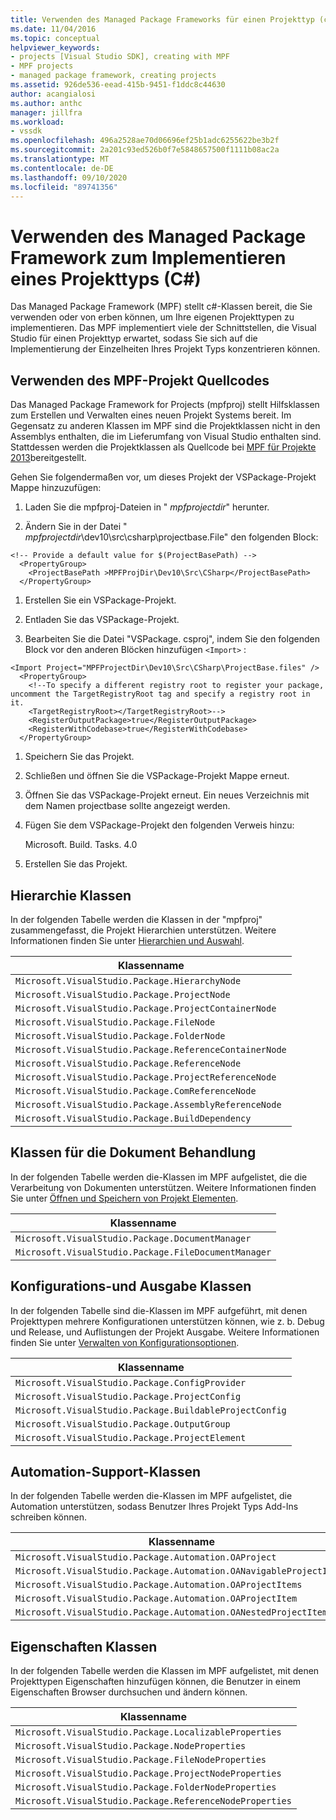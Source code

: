 ```yaml
---
title: Verwenden des Managed Package Frameworks für einen Projekttyp (c#)
ms.date: 11/04/2016
ms.topic: conceptual
helpviewer_keywords:
- projects [Visual Studio SDK], creating with MPF
- MPF projects
- managed package framework, creating projects
ms.assetid: 926de536-eead-415b-9451-f1ddc8c44630
author: acangialosi
ms.author: anthc
manager: jillfra
ms.workload:
- vssdk
ms.openlocfilehash: 496a2528ae70d06696ef25b1adc6255622be3b2f
ms.sourcegitcommit: 2a201c93ed526b0f7e5848657500f1111b08ac2a
ms.translationtype: MT
ms.contentlocale: de-DE
ms.lasthandoff: 09/10/2020
ms.locfileid: "89741356"
---
```

# <a name="using-the-managed-package-framework-to-implement-a-project-type-c"></a>Verwenden des Managed Package Framework zum Implementieren eines Projekttyps (C#)
Das Managed Package Framework (MPF) stellt c#-Klassen bereit, die Sie verwenden oder von erben können, um Ihre eigenen Projekttypen zu implementieren. Das MPF implementiert viele der Schnittstellen, die Visual Studio für einen Projekttyp erwartet, sodass Sie sich auf die Implementierung der Einzelheiten Ihres Projekt Typs konzentrieren können.

## <a name="using-the-mpf-project-source-code"></a>Verwenden des MPF-Projekt Quellcodes
 Das Managed Package Framework for Projects (mpfproj) stellt Hilfsklassen zum Erstellen und Verwalten eines neuen Projekt Systems bereit. Im Gegensatz zu anderen Klassen im MPF sind die Projektklassen nicht in den Assemblys enthalten, die im Lieferumfang von Visual Studio enthalten sind. Stattdessen werden die Projektklassen als Quellcode bei [MPF für Projekte 2013](https://github.com/tunnelvisionlabs/MPFProj10)bereitgestellt.

 Gehen Sie folgendermaßen vor, um dieses Projekt der VSPackage-Projekt Mappe hinzuzufügen:

1. Laden Sie die mpfproj-Dateien in " *mpfprojectdir*" herunter.

2. Ändern Sie in der Datei " *mpfprojectdir*\dev10\src\csharp\projectbase.File" den folgenden Block:

```
<!-- Provide a default value for $(ProjectBasePath) -->
  <PropertyGroup>
    <ProjectBasePath >MPFProjDir\Dev10\Src\CSharp</ProjectBasePath>
  </PropertyGroup>
```

1. Erstellen Sie ein VSPackage-Projekt.

2. Entladen Sie das VSPackage-Projekt.

3. Bearbeiten Sie die Datei "VSPackage. csproj", indem Sie den folgenden Block vor den anderen Blöcken hinzufügen `<Import>` :

```
<Import Project="MPFProjectDir\Dev10\Src\CSharp\ProjectBase.files" />
  <PropertyGroup>
    <!--To specify a different registry root to register your package, uncomment the TargetRegistryRoot tag and specify a registry root in it.
    <TargetRegistryRoot></TargetRegistryRoot>-->
    <RegisterOutputPackage>true</RegisterOutputPackage>
    <RegisterWithCodebase>true</RegisterWithCodebase>
  </PropertyGroup>
```

1. Speichern Sie das Projekt.

2. Schließen und öffnen Sie die VSPackage-Projekt Mappe erneut.

3. Öffnen Sie das VSPackage-Projekt erneut. Ein neues Verzeichnis mit dem Namen projectbase sollte angezeigt werden.

4. Fügen Sie dem VSPackage-Projekt den folgenden Verweis hinzu:

     Microsoft. Build. Tasks. 4.0

5. Erstellen Sie das Projekt.

## <a name="hierarchy-classes"></a>Hierarchie Klassen
 In der folgenden Tabelle werden die Klassen in der "mpfproj" zusammengefasst, die Projekt Hierarchien unterstützen. Weitere Informationen finden Sie unter [Hierarchien und Auswahl](../../extensibility/internals/hierarchies-and-selection.md).

|Klassenname|
|----------------|
|`Microsoft.VisualStudio.Package.HierarchyNode`|
|`Microsoft.VisualStudio.Package.ProjectNode`|
|`Microsoft.VisualStudio.Package.ProjectContainerNode`|
|`Microsoft.VisualStudio.Package.FileNode`|
|`Microsoft.VisualStudio.Package.FolderNode`|
|`Microsoft.VisualStudio.Package.ReferenceContainerNode`|
|`Microsoft.VisualStudio.Package.ReferenceNode`|
|`Microsoft.VisualStudio.Package.ProjectReferenceNode`|
|`Microsoft.VisualStudio.Package.ComReferenceNode`|
|`Microsoft.VisualStudio.Package.AssemblyReferenceNode`|
|`Microsoft.VisualStudio.Package.BuildDependency`|

## <a name="document-handling-classes"></a>Klassen für die Dokument Behandlung
 In der folgenden Tabelle werden die-Klassen im MPF aufgelistet, die die Verarbeitung von Dokumenten unterstützen. Weitere Informationen finden Sie unter [Öffnen und Speichern von Projekt Elementen](../../extensibility/internals/opening-and-saving-project-items.md).

|Klassenname|
|----------------|
|`Microsoft.VisualStudio.Package.DocumentManager`|
|`Microsoft.VisualStudio.Package.FileDocumentManager`|

## <a name="configuration-and-output-classes"></a>Konfigurations-und Ausgabe Klassen
 In der folgenden Tabelle sind die-Klassen im MPF aufgeführt, mit denen Projekttypen mehrere Konfigurationen unterstützen können, wie z. b. Debug und Release, und Auflistungen der Projekt Ausgabe. Weitere Informationen finden Sie unter [Verwalten von Konfigurationsoptionen](../../extensibility/internals/managing-configuration-options.md).

|Klassenname|
|----------------|
|`Microsoft.VisualStudio.Package.ConfigProvider`|
|`Microsoft.VisualStudio.Package.ProjectConfig`|
|`Microsoft.VisualStudio.Package.BuildableProjectConfig`|
|`Microsoft.VisualStudio.Package.OutputGroup`|
|`Microsoft.VisualStudio.Package.ProjectElement`|

## <a name="automation-support-classes"></a>Automation-Support-Klassen
 In der folgenden Tabelle werden die-Klassen im MPF aufgelistet, die Automation unterstützen, sodass Benutzer Ihres Projekt Typs Add-Ins schreiben können.

|Klassenname|
|----------------|
|`Microsoft.VisualStudio.Package.Automation.OAProject`|
|`Microsoft.VisualStudio.Package.Automation.OANavigableProjectItems`|
|`Microsoft.VisualStudio.Package.Automation.OAProjectItems`|
|`Microsoft.VisualStudio.Package.Automation.OAProjectItem`|
|`Microsoft.VisualStudio.Package.Automation.OANestedProjectItem`|

## <a name="properties-classes"></a>Eigenschaften Klassen
 In der folgenden Tabelle werden die Klassen im MPF aufgelistet, mit denen Projekttypen Eigenschaften hinzufügen können, die Benutzer in einem Eigenschaften Browser durchsuchen und ändern können.

|Klassenname|
|----------------|
|`Microsoft.VisualStudio.Package.LocalizableProperties`|
|`Microsoft.VisualStudio.Package.NodeProperties`|
|`Microsoft.VisualStudio.Package.FileNodeProperties`|
|`Microsoft.VisualStudio.Package.ProjectNodeProperties`|
|`Microsoft.VisualStudio.Package.FolderNodeProperties`|
|`Microsoft.VisualStudio.Package.ReferenceNodeProperties`|
